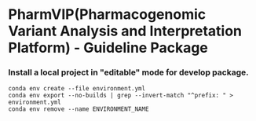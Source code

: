 # PharmVIP(Pharmacogenomic Variant Analysis and Interpretation Platform) - Guideline Package

### Install a local project in "editable" mode for develop package.

```shell
conda env create --file environment.yml
conda env export --no-builds | grep --invert-match "^prefix: " > environment.yml
conda env remove --name ENVIRONMENT_NAME
```